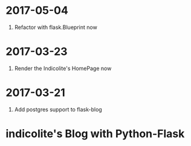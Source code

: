 # 2017-05-04
1. Refactor with flask.Blueprint now
# 2017-03-23
1. Render the Indicolite's HomePage now
# 2017-03-21
1. Add postgres support to flask-blog
# indicolite's Blog with Python-Flask

